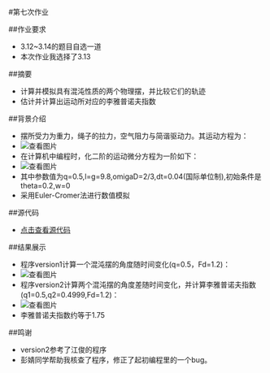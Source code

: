 #第七次作业

##作业要求
* 3.12~3.14的题目自选一道
* 本次作业我选择了3.13

##摘要
* 计算并模拟具有混沌性质的两个物理摆，并比较它们的轨迹
* 估计并计算出运动所对应的李雅普诺夫指数

##背景介绍
* 摆所受力为重力，绳子的拉力，空气阻力与简谐驱动力。其运动方程为：
* ![查看图片](http://a2.qpic.cn/psb?/V14dvOL90MQVdu/nsJvjOwlu4p0dEPg4tE1c0Xr.ZRHqYJWPCyINzs7yK8!/b/dOUAAAAAAAAA&bo=5QF9AAAAAAADB7s!&rf=viewer_4)
* 在计算机中编程时，化二阶的运动微分方程为一阶如下：
* ![查看图片](http://a2.qpic.cn/psb?/V14dvOL90MQVdu/u0JoAI9XoQ8bqFkghSlaqvSf3UeYyJ1kV6PD5LPANCc!/b/dAkBAAAAAAAA&bo=wAGrAAAAAAADB0g!&rf=viewer_4)
* 其中参数值为q=0.5,l=g=9.8,omigaD=2/3,dt=0.04(国际单位制),初始条件是theta=0.2,w=0
* 采用Euler-Cromer法进行数值模拟

##源代码
* [点击查看源代码](https://github.com/chunx1ng/computational_physics_N2014301890026/blob/master/Exercise07/ex07.py)

##结果展示
* 程序version1计算一个混沌摆的角度随时间变化(q=0.5，Fd=1.2)：
* ![查看图片](http://a1.qpic.cn/psb?/V14dvOL90MQVdu/gpEucrgXGmxyOoWVh5RYkOS1Ia360gb4QB4hOgacDKs!/b/dKsAAAAAAAAA&bo=6wJ9AQAAAAADB7c!&rf=viewer_4)
* 程序version2计算两个混沌摆的角度差随时间变化，并计算李雅普诺夫指数(q1=0.5,q2=0.4999,Fd=1.2)：
* ![查看图片](http://a3.qpic.cn/psb?/V14dvOL90MQVdu/PZiO.ZyIYtYDdrZ6q0MVFrNQWFFclpvhHSSQrQgYD70!/b/dAoBAAAAAAAA&bo=2wKEAQAAAAADB34!&rf=viewer_4)
* 李雅普诺夫指数约等于1.75

##鸣谢
* version2参考了江俊的程序
* 彭婧同学帮助我核查了程序，修正了起初编程里的一个bug。
